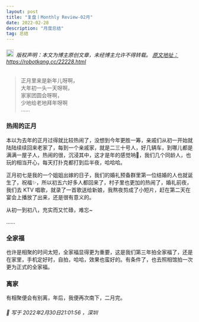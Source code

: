 ```yaml
---
layout: post
title: "复盘丨Monthly Review-02月"
date: 2022-02-28 
description: "月度总结"
tag: 总结
---   
```


<h6><img src="https://robotkang-1257995526.cos.ap-chengdu.myqcloud.com/icon/copyright.png" alt="copyright" style="display:inline;margin-bottom: -5px;" width="20" height="20"> 版权声明：本文为博主原创文章，未经博主允许不得转载。
<a target="_blank" href="https://robotkang.cc/22228.html">原文地址：https://robotkang.cc/22228.html </a>
</h6>                           

> 正月里来是新年儿呀啊，        
> 大年初一头一天呀啊，        
> 家家团圆会呀啊，       
> 少地给老地拜年呀啊        
> ……      

### 热闹的正月         

本以为去年的正月过得就比较热闹了，没想到今年更胜一筹，亲戚们从初一开始就陆陆续续回来老家了，每到一个亲戚家，就是二三十号人，好几辆车，到哪儿都是满满一屋子人，热闹的很，沉浸其中，这才是年的感觉呐🎉，我们几个同龄人，也玩的相当开心，每天打扑克都打到后半夜，哈哈哈。       

正月初七是我的一个姐姐出嫁的日子，我们的婚礼预备群里第一位结婚的人也就诞生了，祝福✨，所以初五六好多人都回来了，村子里也更加的热闹了，婚礼前夜，我们去 KTV 唱歌，就录了一首歌送给新娘，我熬夜剪成了小短片，赶在第二天在宴会上播放了出来，还是很有意义的。       

从初一到初八，充实而又忙碌，难忘~      

……                 

### 全家福        

也许是相聚的时间太短，全家福显得更为重要，这是我们第三年拍全家福了，还是在家里，手机定好时，自拍，哈哈，效果也蛮好的。有条件了，也去照相馆拍一次更为正式的全家福。        


### 离家           

有相聚便会有别离，年后，我便再次南下，二月完。        


<h6> 
📌 写于 2022年2月30日21:01:56 ，深圳     
</h6> 
